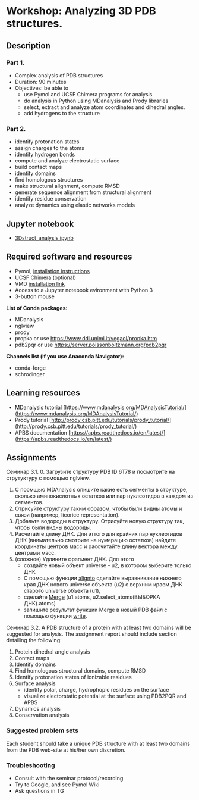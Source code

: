 # Workshop: Analyzing 3D PDB structures.

## Description
### Part 1.
- Complex analysis of PDB structures
- Duration: 90 minutes
- Objectives: be able to 
    - use Pymol and UCSF Chimera programs for analysis
    - do analysis in Python using MDanalysis and Prody libraries
    - select, extract and analyze atom coordinates and dihedral angles.
    - add hydrogens to the structure
      
 ### Part 2. 
 - identify protonation states
 - assign charges to the atoms
 - identify hydrogen bonds
 - compute and analyze electrostatic surface
 - build contact maps
 - identify domains
 - find homologous structures
 - make structural alignment, compute RMSD
 - generate sequence alignment from structural alignment
 - identify residue conservation
 - analyze dynamics using elastic networks models

## Jupyter notebook
- [3Dstruct_analysis.ipynb](3Dstruct_analysis.ipynb)
## Required software and resources
- Pymol, [installation instructions](https://github.com/intbio/mol_model_course/blob/main/workshops/pymol/installation.md)
- UCSF Chimera (optional)
- VMD [installation link](https://www.ks.uiuc.edu/Development/Download/download.cgi?PackageName=VMD) 
- Access to a Jupyter notebook evironment with Python 3
- 3-button mouse

**List of Conda packages:**
- MDanalysis 
- nglview  
- prody 
- propka or use https://www.ddl.unimi.it/vegaol/propka.htm 
- pdb2pqr or use https://server.poissonboltzmann.org/pdb2pqr 

**Channels list (if you use Anaconda Navigator):**
- conda-forge
- schrodinger 

## Learning resources
- MDanalysis tutorial [https://www.mdanalysis.org/MDAnalysisTutorial/](https://www.mdanalysis.org/MDAnalysisTutorial/)
- Prody tutorial [http://prody.csb.pitt.edu/tutorials/prody_tutorial/](http://prody.csb.pitt.edu/tutorials/prody_tutorial/)
- APBS documentation [https://apbs.readthedocs.io/en/latest/](https://apbs.readthedocs.io/en/latest/)


## Assignments

Семинар 3.1. 
0. Загрузите структуру PDB ID 6T78 и посмотрите на струтуктуру с помощью nglview. 
1. С поомщью MDAnalysis опишите какие есть сегменты в структуре, сколько аминокислотных остатков или пар нуклеотидов в каждом из сегментов.
2. Отрисуйте структуру таким образом, чтобы были видны атомы и связи (например, licorice representation).
3. Добавьте водороды в структуру. Отрисуйте новую структуру так, чтобы были видны водороды.
4. Расчитайте длину ДНК. Для эттого для крайних пар нуклеотидов ДНК (внимательно смотрите на нумерацию остатков) найдите координаты центров масс и рассчитайте длину вектора между центрами масс.
5. (сложное) Удлините фрагмент ДНК. Для этого
   - создайте новый объект universe - u2, в котором выберите только ДНК
   - С помощью функции [alignto](https://docs.mdanalysis.org/1.0.1/documentation_pages/analysis/align.html) сделайте выравнивание нижнего края ДНК нового universe объекта (u2) с верхним краем ДНК старого universe объекта (u1), 
   - сделайте [Merge](https://docs.mdanalysis.org/2.7.0/documentation_pages/core/universe.html#MDAnalysis.core.universe.Merge)
(u1.atoms, u2.select_atoms(ВЫБОРКА ДНК).atoms)
   - запишите результат функции Merge в новый PDB файл с помощью функции [write](https://docs.mdanalysis.org/2.7.0/documentation_pages/core/groups.html#MDAnalysis.core.groups.AtomGroup.write).  

Семинар 3.2. 
A  PDB structure of a protein with at least two domains  will be suggested for analysis.
The assignment report should include section detailing the following:

1. Protein dihedral angle analysis
2. Contact maps
3. Identify domains
4. Find homologous structural domains, compute RMSD
5. Identify protonation states of ionizable residues 
6. Surface analysis
    - identify polar, charge, hydrophopic residues on the surface
    - visualize electorstatic potential at the surface using PDB2PQR and APBS
7. Dynamics analysis
8. Conservation analysis

### Suggested problem sets
Each student should take a unique PDB structure with at least two domains from the PDB web-site at his/her own discretion.

### Troubleshooting
- Consult with the seminar protocol/recording
- Try to Google, and see Pymol Wiki
- Ask questions in TG
